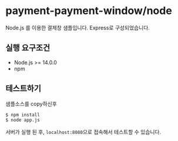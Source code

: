 # payment-payment-window/node

Node.js 를 이용한 결제창 샘플입니다. Express로 구성되었습니다.

## 실행 요구조건

- Node.js >= 14.0.0
- npm

## 테스트하기

샘플소스를 copy하신후

```sh
$ npm install
$ node app.js
```

서버가 실행 된 후, `localhost:8080`으로 접속해서 테스트할 수 있습니다.
